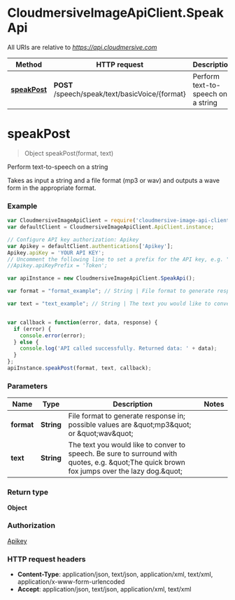 # CloudmersiveImageApiClient.SpeakApi

All URIs are relative to *https://api.cloudmersive.com*

Method | HTTP request | Description
------------- | ------------- | -------------
[**speakPost**](SpeakApi.md#speakPost) | **POST** /speech/speak/text/basicVoice/{format} | Perform text-to-speech on a string


<a name="speakPost"></a>
# **speakPost**
> Object speakPost(format, text)

Perform text-to-speech on a string

Takes as input a string and a file format (mp3 or wav) and outputs a wave form in the appropriate format.

### Example
```javascript
var CloudmersiveImageApiClient = require('cloudmersive-image-api-client');
var defaultClient = CloudmersiveImageApiClient.ApiClient.instance;

// Configure API key authorization: Apikey
var Apikey = defaultClient.authentications['Apikey'];
Apikey.apiKey = 'YOUR API KEY';
// Uncomment the following line to set a prefix for the API key, e.g. "Token" (defaults to null)
//Apikey.apiKeyPrefix = 'Token';

var apiInstance = new CloudmersiveImageApiClient.SpeakApi();

var format = "format_example"; // String | File format to generate response in; possible values are \"mp3\" or \"wav\"

var text = "text_example"; // String | The text you would like to conver to speech.  Be sure to surround with quotes, e.g. \"The quick brown fox jumps over the lazy dog.\"


var callback = function(error, data, response) {
  if (error) {
    console.error(error);
  } else {
    console.log('API called successfully. Returned data: ' + data);
  }
};
apiInstance.speakPost(format, text, callback);
```

### Parameters

Name | Type | Description  | Notes
------------- | ------------- | ------------- | -------------
 **format** | **String**| File format to generate response in; possible values are \&quot;mp3\&quot; or \&quot;wav\&quot; | 
 **text** | **String**| The text you would like to conver to speech.  Be sure to surround with quotes, e.g. \&quot;The quick brown fox jumps over the lazy dog.\&quot; | 

### Return type

**Object**

### Authorization

[Apikey](../README.md#Apikey)

### HTTP request headers

 - **Content-Type**: application/json, text/json, application/xml, text/xml, application/x-www-form-urlencoded
 - **Accept**: application/json, text/json, application/xml, text/xml

